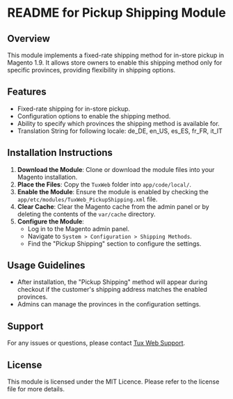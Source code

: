 # README for Pickup Shipping Module

## Overview

This module implements a fixed-rate shipping method for in-store pickup in Magento 1.9. It allows store owners to enable this shipping method only for specific provinces, providing flexibility in shipping options.

## Features

- Fixed-rate shipping for in-store pickup.
- Configuration options to enable the shipping method.
- Ability to specify which provinces the shipping method is available for.
- Translation String for following locale: de_DE, en_US, es_ES, fr_FR, it_IT

## Installation Instructions

1. **Download the Module**: Clone or download the module files into your Magento installation.
2. **Place the Files**: Copy the `TuxWeb` folder into `app/code/local/`.
3. **Enable the Module**: Ensure the module is enabled by checking the `app/etc/modules/TuxWeb_PickupShipping.xml` file.
4. **Clear Cache**: Clear the Magento cache from the admin panel or by deleting the contents of the `var/cache` directory.
5. **Configure the Module**:
   - Log in to the Magento admin panel.
   - Navigate to `System > Configuration > Shipping Methods`.
   - Find the "Pickup Shipping" section to configure the settings.

## Usage Guidelines

- After installation, the "Pickup Shipping" method will appear during checkout if the customer's shipping address matches the enabled provinces.
- Admins can manage the provinces in the configuration settings.

## Support

For any issues or questions, please contact [Tux Web Support](mailto:info@tuxwebdesign.it).

## License

This module is licensed under the MIT Licence. Please refer to the license file for more details.